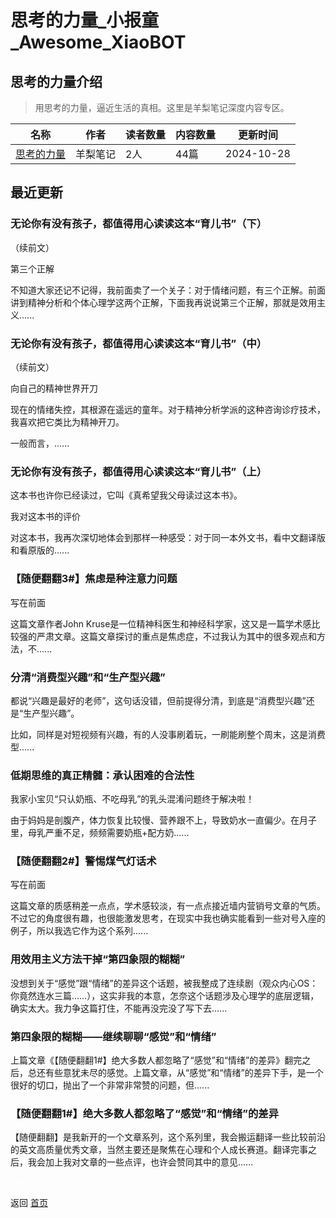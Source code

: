 # 思考的力量_小报童_Awesome_XiaoBOT

## 思考的力量介绍
> 用思考的力量，逼近生活的真相。这里是羊梨笔记深度内容专区。  
  


|名称|作者|读者数量|内容数量|更新时间|
|---|---|---|---|---|
|[思考的力量](https://xiaobot.net/p/yanglinote01?refer=9c3f1c95-a052-465a-9902-f6d75080262a)|羊梨笔记|2人|44篇|2024-10-28|

## 最近更新
### 无论你有没有孩子，都值得用心读读这本“育儿书”（下）

（续前文）

第三个正解

不知道大家还记不记得，我前面卖了一个关子：对于情绪问题，有三个正解。前面讲到精神分析和个体心理学这两个正解，下面我再说说第三个正解，那就是效用主义......

### 无论你有没有孩子，都值得用心读读这本“育儿书”（中）

（续前文）

向自己的精神世界开刀

现在的情绪失控，其根源在遥远的童年。对于精神分析学派的这种咨询诊疗技术，我喜欢把它类比为精神开刀。

一般而言，......

### 无论你有没有孩子，都值得用心读读这本“育儿书”（上）

这本书也许你已经读过，它叫《真希望我父母读过这本书》。

我对这本书的评价

对这本书，我再次深切地体会到那样一种感受：对于同一本外文书，看中文翻译版和看原版的......

### 【随便翻翻3#】焦虑是种注意力问题

写在前面

这篇文章作者John
Kruse是一位精神科医生和神经科学家，这又是一篇学术感比较强的严肃文章。这篇文章探讨的重点是焦虑症，不过我认为其中的很多观点和方法，不......

### 分清“消费型兴趣”和“生产型兴趣”

都说“兴趣是最好的老师”，这句话没错，但前提得分清，到底是“消费型兴趣”还是“生产型兴趣”。

比如，同样是对短视频有兴趣，有的人没事刷着玩，一刷能刷整个周末，这是消费型......

### 低期思维的真正精髓：承认困难的合法性

我家小宝贝“只认奶瓶、不吃母乳”的乳头混淆问题终于解决啦！

由于妈妈是剖腹产，体力恢复比较慢、营养跟不上，导致奶水一直偏少。在月子里，母乳严重不足，频频需要奶瓶+配方奶......

### 【随便翻翻2#】警惕煤气灯话术

写在前面

这篇文章的质感稍差一点点，学术感较淡，有一点点接近墙内营销号文章的气质。不过它的角度很有趣，也很能激发思考，在现实中我也确实能看到一些对号入座的例子，所以我选它作为这个系列......

### 用效用主义方法干掉“第四象限的糊糊”

没想到关于“感觉”跟“情绪”的差异这个话题，被我整成了连续剧（观众内心OS：你竟然连水三篇……），这实非我的本意，怎奈这个话题涉及心理学的底层逻辑，确实太大。我力争这篇打住，不能再没完没了写下去......

### 第四象限的糊糊——继续聊聊“感觉”和“情绪”

上篇文章《【随便翻翻1#】绝大多数人都忽略了“感觉”和“情绪”的差异》翻完之后，总还有些意犹未尽的感觉。上篇文章，从“感觉”和“情绪”的差异下手，是一个很好的切口，抛出了一个非常非常赞的问题，但......

### 【随便翻翻1#】绝大多数人都忽略了“感觉”和“情绪”的差异

【随便翻翻】是我新开的一个文章系列，这个系列里，我会搬运翻译一些比较前沿的英文高质量优秀文章，当然主要还是聚焦在心理和个人成长赛道。翻译完事之后，我会加上我对文章的一些点评，也许会赞同其中的意见......


<a href="https://github.com/Reno9527/awesome-xiaobot" style="color: white; text-decoration: none;">awesome-xiaobot</a>

返回 [首页](../README.md)
